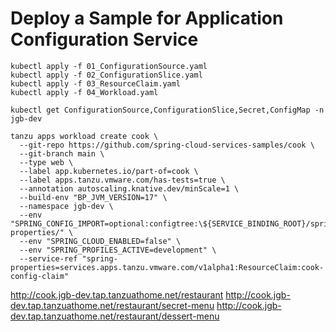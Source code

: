 # Deploy a Sample for Application Configuration Service

```shell
kubectl apply -f 01_ConfigurationSource.yaml
kubectl apply -f 02_ConfigurationSlice.yaml
kubectl apply -f 03_ResourceClaim.yaml
kubectl apply -f 04_Workload.yaml
```

```shell
kubectl get ConfigurationSource,ConfigurationSlice,Secret,ConfigMap -n jgb-dev
```

```shell
tanzu apps workload create cook \
  --git-repo https://github.com/spring-cloud-services-samples/cook \
  --git-branch main \
  --type web \
  --label app.kubernetes.io/part-of=cook \
  --label apps.tanzu.vmware.com/has-tests=true \
  --annotation autoscaling.knative.dev/minScale=1 \
  --build-env "BP_JVM_VERSION=17" \
  --namespace jgb-dev \
  --env "SPRING_CONFIG_IMPORT=optional:configtree:\${SERVICE_BINDING_ROOT}/spring-properties/" \
  --env "SPRING_CLOUD_ENABLED=false" \
  --env "SPRING_PROFILES_ACTIVE=development" \
  --service-ref "spring-properties=services.apps.tanzu.vmware.com/v1alpha1:ResourceClaim:cook-config-claim"
```


http://cook.jgb-dev.tap.tanzuathome.net/restaurant
http://cook.jgb-dev.tap.tanzuathome.net/restaurant/secret-menu
http://cook.jgb-dev.tap.tanzuathome.net/restaurant/dessert-menu

